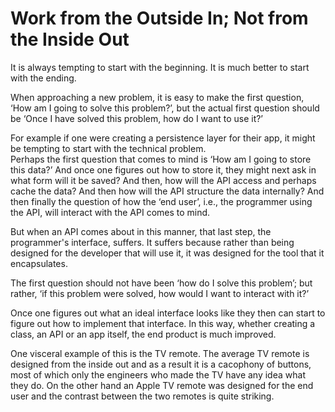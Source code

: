 # Work from the Outside In; Not from the Inside Out

It is always tempting to start with the beginning. It is much better to start with the ending.

When approaching a new problem, it is easy to make the first question, ‘How am I going to solve this problem?’, but the actual 
first question should be ‘Once I have solved this problem, how do I want to use it?’

For example if one were creating a persistence layer for their app, it might be tempting to start with the technical problem.  
Perhaps the first question that comes to mind is ‘How am I going to store this data?’  And once one figures out how to store 
it, they might next ask in what form will it be saved? And then, how will the API access and perhaps cache the data? And then 
how will the API structure the data internally? And then finally the question of how the ‘end user’, i.e., the programmer 
using the API, will interact with the API comes to mind.

But when an API comes about in this manner, that last step, the programmer's interface, suffers. It suffers because rather than being designed for the developer that will use it, it was designed for the tool that it encapsulates.

The first question should not have been ‘how do I solve this problem’; but rather, ‘if this problem were solved, how 
would I want to interact with it?’

Once one figures out what an ideal interface looks like they then can start to figure out how to implement 
that interface. In this way, whether creating a class, an API or an app itself, the end product is much improved.

One visceral example of this is the TV remote. The average TV remote is designed from the inside out and as a result it is a 
cacophony of buttons, most of which only the engineers who made the TV have any idea what they do. On the other hand an Apple 
TV remote was designed for the end user and the contrast between the two remotes is quite striking.
